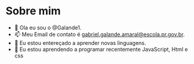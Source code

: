 # Sobre mim
- 👋 Ola eu sou o @Galande1.
- 📫 Meu Email de contato é gabriel.galande.amaral@escola.pr.gov.br.
- 👀 Eu estou entereçado a aprender novas linguagens.
- 🌱 Eu estou aprendendo a programar recentemente JavaScript, Html e css
